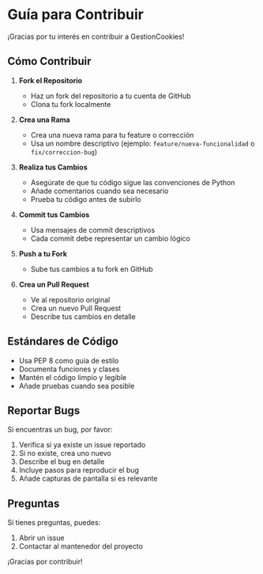 # Guía para Contribuir

¡Gracias por tu interés en contribuir a GestionCookies!

## Cómo Contribuir

1. **Fork el Repositorio**
   - Haz un fork del repositorio a tu cuenta de GitHub
   - Clona tu fork localmente

2. **Crea una Rama**
   - Crea una nueva rama para tu feature o corrección
   - Usa un nombre descriptivo (ejemplo: `feature/nueva-funcionalidad` o `fix/correccion-bug`)

3. **Realiza tus Cambios**
   - Asegúrate de que tu código sigue las convenciones de Python
   - Añade comentarios cuando sea necesario
   - Prueba tu código antes de subirlo

4. **Commit tus Cambios**
   - Usa mensajes de commit descriptivos
   - Cada commit debe representar un cambio lógico

5. **Push a tu Fork**
   - Sube tus cambios a tu fork en GitHub

6. **Crea un Pull Request**
   - Ve al repositorio original
   - Crea un nuevo Pull Request
   - Describe tus cambios en detalle

## Estándares de Código

- Usa PEP 8 como guía de estilo
- Documenta funciones y clases
- Mantén el código limpio y legible
- Añade pruebas cuando sea posible

## Reportar Bugs

Si encuentras un bug, por favor:
1. Verifica si ya existe un issue reportado
2. Si no existe, crea uno nuevo
3. Describe el bug en detalle
4. Incluye pasos para reproducir el bug
5. Añade capturas de pantalla si es relevante

## Preguntas

Si tienes preguntas, puedes:
1. Abrir un issue
2. Contactar al mantenedor del proyecto

¡Gracias por contribuir! 